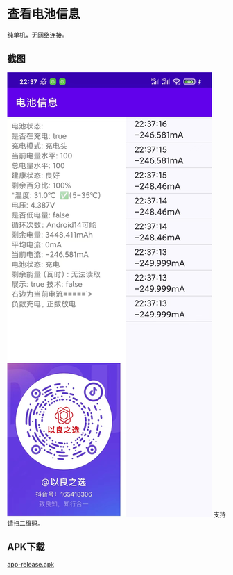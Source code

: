 # 查看电池信息

纯单机，无网络连接。

## 截图
![截图](screenshoot.jpg)
支持请扫二维码。

## APK下载
[app-release.apk](https://github.com/govo/my_battery/blob/main/app/release/app-release.apk)

